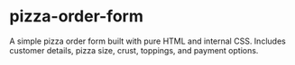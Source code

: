 # pizza-order-form
A simple pizza order form built with pure HTML and internal CSS. Includes customer details, pizza size, crust, toppings, and payment options.
